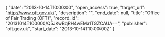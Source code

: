 {
  "date": "2013-10-14T10:00:00", 
  "open_access": true, 
  "target_url": "http://www.oft.gov.uk/", 
  "description": "", 
  "end_date": null, 
  "title": "Office of Fair Trading (OFT)", 
  "record_id": "20131014T100000/Q5JKwBqRH4wEMa1TGZCAUA==", 
  "publisher": "oft.gov.uk", 
  "start_date": "2013-10-14T10:00:00Z"
}

